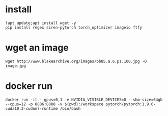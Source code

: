 # install

```
!apt update;apt install wget -y
pip install regex siren-pytorch torch_optimizer imageio ftfy
```

# wget an image
```
wget http://www.blakearchive.org/images/bb85.a.6.ps.100.jpg -O image.jpg
```

# docker run

```
docker run -it --gpus=0,1 -e NVIDIA_VISIBLE_DEVICES=0 --shm-size=64gb --cpus=12 -p 8886:8888 -v $(pwd):/workspace pytorch/pytorch:1.9.0-cuda10.2-cudnn7-runtime /bin/bash
```